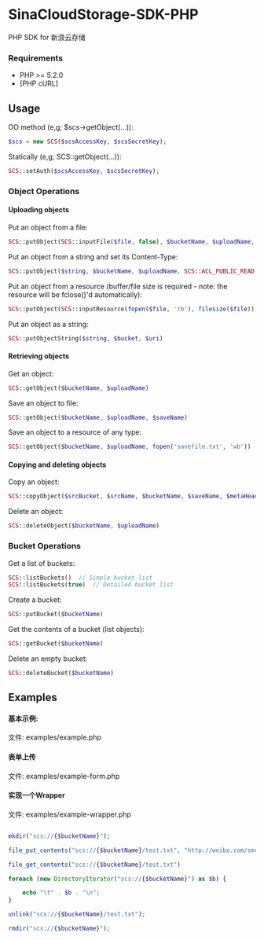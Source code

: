 SinaCloudStorage-SDK-PHP
========================

PHP SDK for 新浪云存储


### Requirements

* PHP >= 5.2.0
* [PHP cURL]


## Usage

OO method (e,g; $scs->getObject(...)):

```php
$scs = new SCS($scsAccessKey, $scsSecretKey);
```

Statically (e,g; SCS::getObject(...)):

```php
SCS::setAuth($scsAccessKey, $scsSecretKey);
```

### Object Operations

#### Uploading objects

Put an object from a file:

```php
SCS::putObject(SCS::inputFile($file, false), $bucketName, $uploadName, SCS::ACL_PUBLIC_READ)
```

Put an object from a string and set its Content-Type:

```php
SCS::putObject($string, $bucketName, $uploadName, SCS::ACL_PUBLIC_READ, array(), array('Content-Type' => 'text/plain'))
```

Put an object from a resource (buffer/file size is required - note: the resource will be fclose()'d automatically):

```php
SCS::putObject(SCS::inputResource(fopen($file, 'rb'), filesize($file)), $bucketName, $uploadName, SCS::ACL_PUBLIC_READ)
```

Put an object as a string:

```php
SCS::putObjectString($string, $bucket, $uri)
```

#### Retrieving objects

Get an object:

```php
SCS::getObject($bucketName, $uploadName)
```

Save an object to file:

```php
SCS::getObject($bucketName, $uploadName, $saveName)
```

Save an object to a resource of any type:

```php
SCS::getObject($bucketName, $uploadName, fopen('savefile.txt', 'wb'))
```

#### Copying and deleting objects

Copy an object:

```php
SCS::copyObject($srcBucket, $srcName, $bucketName, $saveName, $metaHeaders = array(), $requestHeaders = array())
```

Delete an object:

```php
SCS::deleteObject($bucketName, $uploadName)
```

### Bucket Operations

Get a list of buckets:

```php
SCS::listBuckets()  // Simple bucket list
SCS::listBuckets(true)  // Detailed bucket list
```

Create a bucket:

```php
SCS::putBucket($bucketName)
```

Get the contents of a bucket (list objects):

```php
SCS::getBucket($bucketName)
```

Delete an empty bucket:

```php
SCS::deleteBucket($bucketName)
```

## Examples


#### 基本示例:

文件: examples/example.php

#### 表单上传

文件: examples/example-form.php

#### 实现一个Wrapper

文件: examples/example-wrapper.php

```php

mkdir("scs://{$bucketName}");

file_put_contents("scs://{$bucketName}/test.txt", "http://weibo.com/smcz !");

file_get_contents("scs://{$bucketName}/test.txt")

foreach (new DirectoryIterator("scs://{$bucketName}") as $b) {

	echo "\t" . $b . "\n";
}

unlink("scs://{$bucketName}/test.txt");

rmdir("scs://{$bucketName}");
```

